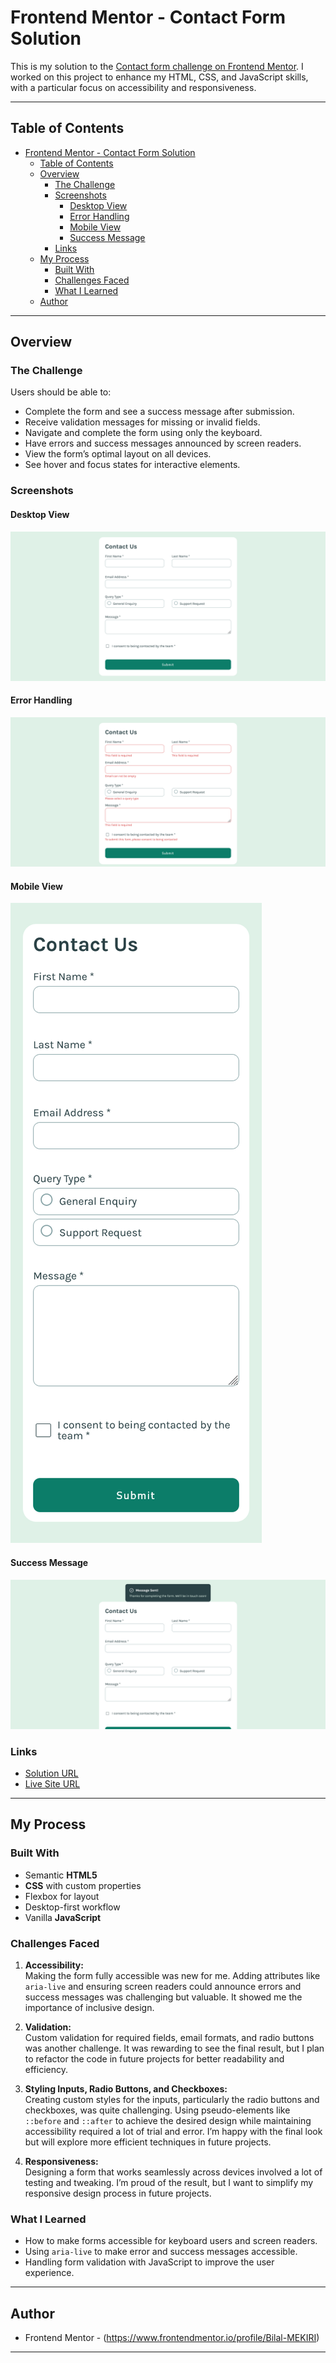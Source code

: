 # Frontend Mentor - Contact Form Solution

This is my solution to the [Contact form challenge on Frontend Mentor](https://www.frontendmentor.io/challenges/contact-form--G-hYlqKJj). I worked on this project to enhance my HTML, CSS, and JavaScript skills, with a particular focus on accessibility and responsiveness.

---

## Table of Contents

- [Frontend Mentor - Contact Form Solution](#frontend-mentor---contact-form-solution)
  - [Table of Contents](#table-of-contents)
  - [Overview](#overview)
    - [The Challenge](#the-challenge)
    - [Screenshots](#screenshots)
      - [Desktop View](#desktop-view)
      - [Error Handling](#error-handling)
      - [Mobile View](#mobile-view)
      - [Success Message](#success-message)
    - [Links](#links)
  - [My Process](#my-process)
    - [Built With](#built-with)
    - [Challenges Faced](#challenges-faced)
    - [What I Learned](#what-i-learned)
  - [Author](#author)

---

## Overview

### The Challenge

Users should be able to:

- Complete the form and see a success message after submission.
- Receive validation messages for missing or invalid fields.
- Navigate and complete the form using only the keyboard.
- Have errors and success messages announced by screen readers.
- View the form’s optimal layout on all devices.
- See hover and focus states for interactive elements.

### Screenshots

#### Desktop View
![Desktop View](./assets/screenshots/desktop.png)

#### Error Handling
![Error Messages](./assets/screenshots/errors.png)

#### Mobile View
![Mobile View](./assets/screenshots/mobile.png)

#### Success Message
![Success Message](./assets/screenshots/success.png)


### Links

- [Solution URL](https://github.com/Bilal-MEKIRI/contact-form)
- [Live Site URL](https://contact-form-challenge-femc.netlify.app/)

---

## My Process

### Built With

- Semantic **HTML5**
- **CSS** with custom properties
- Flexbox for layout
- Desktop-first workflow
- Vanilla **JavaScript**

### Challenges Faced

1. **Accessibility:**  
   Making the form fully accessible was new for me. Adding attributes like `aria-live` and ensuring screen readers could announce errors and success messages was challenging but valuable. It showed me the importance of inclusive design.
   
2. **Validation:**  
   Custom validation for required fields, email formats, and radio buttons was another challenge. It was rewarding to see the final result, but I plan to refactor the code in future projects for better readability and efficiency.
   
3. **Styling Inputs, Radio Buttons, and Checkboxes:**  
   Creating custom styles for the inputs, particularly the radio buttons and checkboxes, was quite challenging. Using pseudo-elements like `::before` and `::after` to achieve the desired design while maintaining accessibility required a lot of trial and error. I’m happy with the final look but will explore more efficient techniques in future projects.

4. **Responsiveness:**  
   Designing a form that works seamlessly across devices involved a lot of testing and tweaking. I’m proud of the result, but I want to simplify my responsive design process in future projects.

### What I Learned

- How to make forms accessible for keyboard users and screen readers.
- Using `aria-live` to make error and success messages accessible.
- Handling form validation with JavaScript to improve the user experience.

---

## Author

- Frontend Mentor - (https://www.frontendmentor.io/profile/Bilal-MEKIRI)

---

